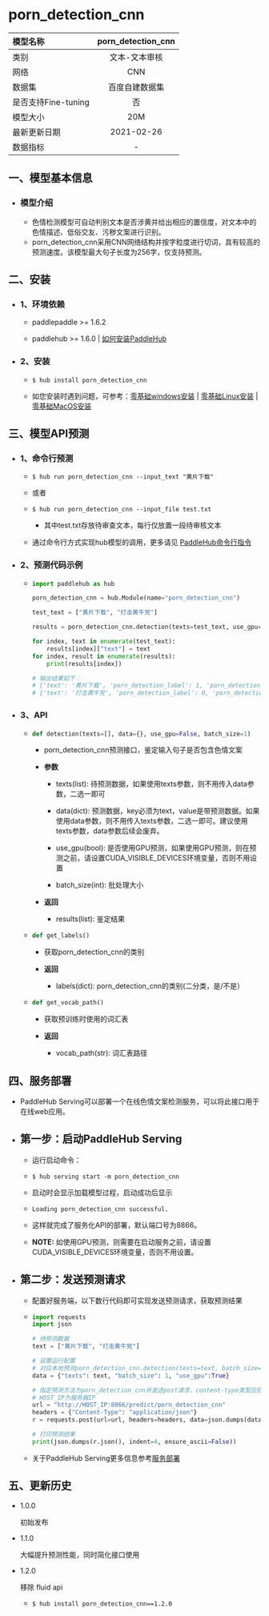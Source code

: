 # porn_detection_cnn

| 模型名称            |  porn_detection_cnn  |
| :------------------ | :------------: |
| 类别                | 文本-文本审核  |
| 网络                |      CNN     |
| 数据集              | 百度自建数据集 |
| 是否支持Fine-tuning |       否       |
| 模型大小            |       20M       |
| 最新更新日期        |   2021-02-26   |
| 数据指标            |       -        |

## 一、模型基本信息

- ### 模型介绍
  - 色情检测模型可自动判别文本是否涉黄并给出相应的置信度，对文本中的色情描述、低俗交友、污秽文案进行识别。
  - porn_detection_cnn采用CNN网络结构并按字粒度进行切词，具有较高的预测速度。该模型最大句子长度为256字，仅支持预测。


## 二、安装

- ### 1、环境依赖

  - paddlepaddle >= 1.6.2

  - paddlehub >= 1.6.0    | [如何安装PaddleHub](../../../../docs/docs_ch/get_start/installation.rst)

- ### 2、安装

  - ```shell
    $ hub install porn_detection_cnn
    ```
  - 如您安装时遇到问题，可参考：[零基础windows安装](../../../../docs/docs_ch/get_start/windows_quickstart.md)
 | [零基础Linux安装](../../../../docs/docs_ch/get_start/linux_quickstart.md) | [零基础MacOS安装](../../../../docs/docs_ch/get_start/mac_quickstart.md)


## 三、模型API预测

- ### 1、命令行预测

  - ```shell
    $ hub run porn_detection_cnn --input_text "黄片下载"
    ```

  - 或者

  - ```shell
    $ hub run porn_detection_cnn --input_file test.txt
    ```

    - 其中test.txt存放待审查文本，每行仅放置一段待审核文本

  - 通过命令行方式实现hub模型的调用，更多请见 [PaddleHub命令行指令](../../../../docs/docs_ch/tutorial/cmd_usage.rst)

- ### 2、预测代码示例

  - ```python
    import paddlehub as hub

    porn_detection_cnn = hub.Module(name="porn_detection_cnn")

    test_text = ["黄片下载", "打击黄牛党"]

    results = porn_detection_cnn.detection(texts=test_text, use_gpu=True, batch_size=1)

    for index, text in enumerate(test_text):
        results[index]["text"] = text
    for index, result in enumerate(results):
        print(results[index])

    # 输出结果如下：
    # {'text': '黄片下载', 'porn_detection_label': 1, 'porn_detection_key': 'porn', 'porn_probs': 0.9324, 'not_porn_probs': 0.0676}
    # {'text': '打击黄牛党', 'porn_detection_label': 0, 'porn_detection_key': 'not_porn', 'porn_probs': 0.0004, 'not_porn_probs': 0.9996}
    ```


- ### 3、API

  - ```python
    def detection(texts=[], data={}, use_gpu=False, batch_size=1)
    ```

    - porn_detection_cnn预测接口，鉴定输入句子是否包含色情文案

    - **参数**

      - texts(list): 待预测数据，如果使用texts参数，则不用传入data参数，二选一即可

      - data(dict): 预测数据，key必须为text，value是带预测数据。如果使用data参数，则不用传入texts参数，二选一即可。建议使用texts参数，data参数后续会废弃。

      - use_gpu(bool): 是否使用GPU预测，如果使用GPU预测，则在预测之前，请设置CUDA_VISIBLE_DEVICES环境变量，否则不用设置

      - batch_size(int): 批处理大小

    - **返回**

      - results(list): 鉴定结果


  - ```python
    def get_labels()
    ```
    - 获取porn_detection_cnn的类别

    - **返回**

      - labels(dict): porn_detection_cnn的类别(二分类，是/不是）

  - ```python
    def get_vocab_path()
    ```

    - 获取预训练时使用的词汇表

    - **返回**

      - vocab_path(str): 词汇表路径



## 四、服务部署

- PaddleHub Serving可以部署一个在线色情文案检测服务，可以将此接口用于在线web应用。

- ## 第一步：启动PaddleHub Serving

  - 运行启动命令：
  - ```shell
    $ hub serving start -m porn_detection_cnn  
    ```

  - 启动时会显示加载模型过程，启动成功后显示
  - ```shell
    Loading porn_detection_cnn successful.
    ```

  - 这样就完成了服务化API的部署，默认端口号为8866。

  - **NOTE:** 如使用GPU预测，则需要在启动服务之前，请设置CUDA_VISIBLE_DEVICES环境变量，否则不用设置。

- ## 第二步：发送预测请求

  - 配置好服务端，以下数行代码即可实现发送预测请求，获取预测结果

  - ```python
    import requests
    import json

    # 待预测数据
    text = ["黄片下载", "打击黄牛党"]

    # 设置运行配置
    # 对应本地预测porn_detection_cnn.detection(texts=text, batch_size=1, use_gpu=True)
    data = {"texts": text, "batch_size": 1, "use_gpu":True}

    # 指定预测方法为porn_detection_cnn并发送post请求，content-type类型应指定json方式
    # HOST_IP为服务器IP
    url = "http://HOST_IP:8866/predict/porn_detection_cnn"
    headers = {"Content-Type": "application/json"}
    r = requests.post(url=url, headers=headers, data=json.dumps(data))

    # 打印预测结果
    print(json.dumps(r.json(), indent=4, ensure_ascii=False))
    ```

  - 关于PaddleHub Serving更多信息参考[服务部署](../../../../docs/docs_ch/tutorial/serving.md)



## 五、更新历史

* 1.0.0

  初始发布

* 1.1.0

  大幅提升预测性能，同时简化接口使用

* 1.2.0

  移除 fluid api

  - ```shell
    $ hub install porn_detection_cnn==1.2.0
    ```
